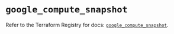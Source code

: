 # `google_compute_snapshot`

Refer to the Terraform Registry for docs: [`google_compute_snapshot`](https://registry.terraform.io/providers/hashicorp/google/5.34.0/docs/resources/compute_snapshot).

